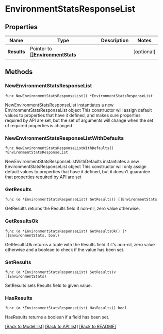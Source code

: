 # EnvironmentStatsResponseList

## Properties

Name | Type | Description | Notes
------------ | ------------- | ------------- | -------------
**Results** | Pointer to [**[]EnvironmentStats**](EnvironmentStats.md) |  | [optional] 

## Methods

### NewEnvironmentStatsResponseList

`func NewEnvironmentStatsResponseList() *EnvironmentStatsResponseList`

NewEnvironmentStatsResponseList instantiates a new EnvironmentStatsResponseList object
This constructor will assign default values to properties that have it defined,
and makes sure properties required by API are set, but the set of arguments
will change when the set of required properties is changed

### NewEnvironmentStatsResponseListWithDefaults

`func NewEnvironmentStatsResponseListWithDefaults() *EnvironmentStatsResponseList`

NewEnvironmentStatsResponseListWithDefaults instantiates a new EnvironmentStatsResponseList object
This constructor will only assign default values to properties that have it defined,
but it doesn't guarantee that properties required by API are set

### GetResults

`func (o *EnvironmentStatsResponseList) GetResults() []EnvironmentStats`

GetResults returns the Results field if non-nil, zero value otherwise.

### GetResultsOk

`func (o *EnvironmentStatsResponseList) GetResultsOk() (*[]EnvironmentStats, bool)`

GetResultsOk returns a tuple with the Results field if it's non-nil, zero value otherwise
and a boolean to check if the value has been set.

### SetResults

`func (o *EnvironmentStatsResponseList) SetResults(v []EnvironmentStats)`

SetResults sets Results field to given value.

### HasResults

`func (o *EnvironmentStatsResponseList) HasResults() bool`

HasResults returns a boolean if a field has been set.


[[Back to Model list]](../README.md#documentation-for-models) [[Back to API list]](../README.md#documentation-for-api-endpoints) [[Back to README]](../README.md)


